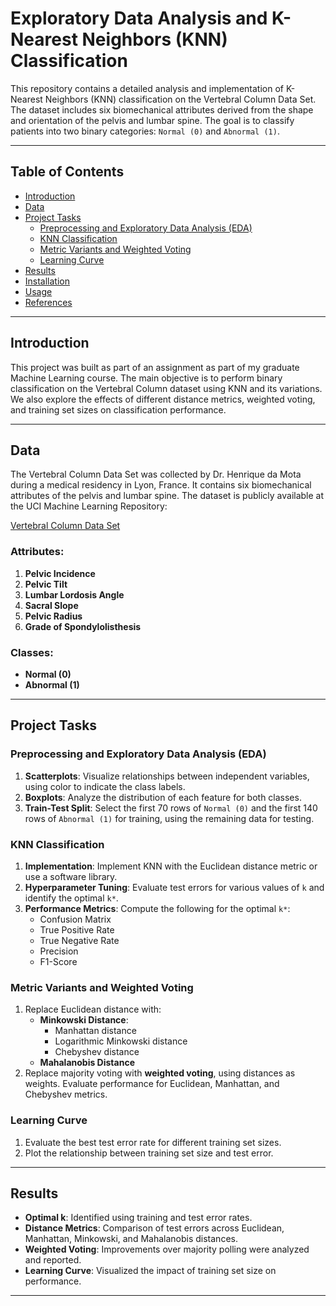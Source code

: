 # Exploratory Data Analysis and K-Nearest Neighbors (KNN) Classification

This repository contains a detailed analysis and implementation of K-Nearest Neighbors (KNN) classification on the Vertebral Column Data Set. The dataset includes six biomechanical attributes derived from the shape and orientation of the pelvis and lumbar spine. The goal is to classify patients into two binary categories: `Normal (0)` and `Abnormal (1)`.

---

## Table of Contents

- [Introduction](#introduction)
- [Data](#data)
- [Project Tasks](#project-tasks)
  - [Preprocessing and Exploratory Data Analysis (EDA)](#preprocessing-and-exploratory-data-analysis-eda)
  - [KNN Classification](#knn-classification)
  - [Metric Variants and Weighted Voting](#metric-variants-and-weighted-voting)
  - [Learning Curve](#learning-curve)
- [Results](#results)
- [Installation](#installation)
- [Usage](#usage)
- [References](#references)

---

## Introduction

This project was built as part of an assignment as part of my graduate Machine Learning course. The main objective is to perform binary classification on the Vertebral Column dataset using KNN and its variations. We also explore the effects of different distance metrics, weighted voting, and training set sizes on classification performance.

---

## Data

The Vertebral Column Data Set was collected by Dr. Henrique da Mota during a medical residency in Lyon, France. It contains six biomechanical attributes of the pelvis and lumbar spine. The dataset is publicly available at the UCI Machine Learning Repository:

[Vertebral Column Data Set](https://archive.ics.uci.edu/ml/datasets/Vertebral+Column)

### Attributes:
1. **Pelvic Incidence**
2. **Pelvic Tilt**
3. **Lumbar Lordosis Angle**
4. **Sacral Slope**
5. **Pelvic Radius**
6. **Grade of Spondylolisthesis**

### Classes:
- **Normal (0)**
- **Abnormal (1)**

---

## Project Tasks

### Preprocessing and Exploratory Data Analysis (EDA)
1. **Scatterplots**: Visualize relationships between independent variables, using color to indicate the class labels.
2. **Boxplots**: Analyze the distribution of each feature for both classes.
3. **Train-Test Split**: Select the first 70 rows of `Normal (0)` and the first 140 rows of `Abnormal (1)` for training, using the remaining data for testing.

### KNN Classification
1. **Implementation**: Implement KNN with the Euclidean distance metric or use a software library.
2. **Hyperparameter Tuning**: Evaluate test errors for various values of `k` and identify the optimal `k*`.
3. **Performance Metrics**: Compute the following for the optimal `k*`:
   - Confusion Matrix
   - True Positive Rate
   - True Negative Rate
   - Precision
   - F1-Score

### Metric Variants and Weighted Voting
1. Replace Euclidean distance with:
   - **Minkowski Distance**:
     - Manhattan distance 
     - Logarithmic Minkowski distance
     - Chebyshev distance
   - **Mahalanobis Distance**
2. Replace majority voting with **weighted voting**, using distances as weights. Evaluate performance for Euclidean, Manhattan, and Chebyshev metrics.

### Learning Curve
1. Evaluate the best test error rate for different training set sizes.
2. Plot the relationship between training set size and test error.

---

## Results

- **Optimal k**: Identified using training and test error rates.
- **Distance Metrics**: Comparison of test errors across Euclidean, Manhattan, Minkowski, and Mahalanobis distances.
- **Weighted Voting**: Improvements over majority polling were analyzed and reported.
- **Learning Curve**: Visualized the impact of training set size on performance.

---

